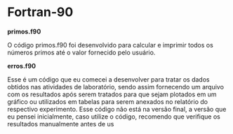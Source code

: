 # Fortran-90

**primos.f90**

O código primos.f90 foi desenvolvido para calcular e imprimir todos os números primos até o valor fornecido pelo usuário.

**erros.f90**

Esse é um código que eu comecei a desenvolver para tratar os dados obtidos nas atividades de laboratório, sendo assim fornecendo um arquivo com os resultados após serem tratados para que sejam plotados em um gráfico ou utilizados em tabelas para serem anexados no relatório do respectivo experimento.
Esse código não está na versão final, a versão que eu pensei inicialmente, caso utilize o código, recomendo que verifique os resultados manualmente antes de us
